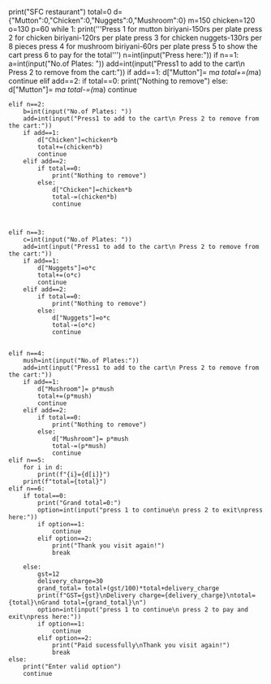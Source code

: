 print("SFC restaurant")
total=0
d={"Mutton":0,"Chicken":0,"Nuggets":0,"Mushroom":0}
m=150
chicken=120
o=130
p=60
while 1:
    print('''Press 1 for mutton biriyani-150rs per plate
           press 2 for chicken biriyani-120rs per plate
           press 3 for chicken nuggets-130rs per 8 pieces
           press 4 for mushroom biriyani-60rs per plate
           press 5 to show the cart
           press 6 to pay for the total''')
    n=int(input("Press here:"))
    if n==1:
        a=int(input("No.of Plates: "))
        add=int(input("Press1 to add to the cart\n Press 2 to remove from the cart:"))
        if add==1:
            d["Mutton"]= m*a
            total+=(m*a)
            continue
        elif add==2:
            if total==0:
                print("Nothing to remove")
            else:
                d["Mutton"]= m*a
                total-=(m*a)
                continue

    elif n==2:
        b=int(input("No.of Plates: "))
        add=int(input("Press1 to add to the cart\n Press 2 to remove from the cart:"))
        if add==1:
            d["Chicken"]=chicken*b
            total+=(chicken*b)
            continue
        elif add==2:
            if total==0:
                print("Nothing to remove")
            else:
                d["Chicken"]=chicken*b
                total-=(chicken*b)
                continue

            
    
    elif n==3:
        c=int(input("No.of Plates: "))
        add=int(input("Press1 to add to the cart\n Press 2 to remove from the cart:"))
        if add==1:
            d["Nuggets"]=o*c
            total+=(o*c)
            continue
        elif add==2:
            if total==0:
                print("Nothing to remove")
            else:
                d["Nuggets"]=o*c
                total-=(o*c)
                continue

        
    elif n==4:
        mush=int(input("No.of Plates:"))
        add=int(input("Press1 to add to the cart\n Press 2 to remove from the cart:"))
        if add==1:
            d["Mushroom"]= p*mush
            total+=(p*mush)
            continue
        elif add==2:
            if total==0:
                print("Nothing to remove")
            else:
                d["Mushroom"]= p*mush
                total-=(p*mush)
                continue
    elif n==5:
        for i in d:
            print(f"{i}={d[i]}")
        print(f"total={total}")
    elif n==6:
        if total==0:
            print("Grand total=0:")
            option=int(input("press 1 to continue\n press 2 to exit\npress here:"))
            if option==1:
                continue
            elif option==2:
                print("Thank you visit again!")
                break

        else:
            gst=12
            delivery_charge=30
            grand_total= total+(gst/100)*total+delivery_charge
            print(f"GST={gst}\nDelivery charge={delivery_charge}\ntotal={total}\nGrand total={grand_total}\n")
            option=int(input("press 1 to continue\n press 2 to pay and exit\npress here:"))
            if option==1:
                continue
            elif option==2:
                print("Paid sucessfully\nThank you visit again!")
                break
    else:
        print("Enter valid option")
        continue
